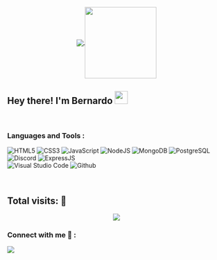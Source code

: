 <p align="center">
  <a href="https://github.com/bernardofnoro/github-readme-stats">
    <img
      align="center"
      src="https://github-readme-stats.vercel.app/api/top-langs/?username=bernardofnoro&layout=compact"
    />
  </a>
  <a href="https://github.com/bernardofnoro/github-readme-stats">
    <img
      align="center"
      height="165"
      src="https://github-readme-stats.vercel.app/api?username=bernardofnoro&count_private=true&show_icons=true&custom_title=Github%20Status&hide=issues"
    />
  </a>
</p>

## Hey there! I'm Bernardo <img src="https://raw.githubusercontent.com/iampavangandhi/iampavangandhi/master/gifs/Hi.gif" width="30px"></h2>
  <p align="center"> 
  
  <br />

### Languages and Tools :

![HTML5](https://img.shields.io/badge/html5-%23E34F26.svg?style=for-the-badge&logo=html5&logoColor=white)
![CSS3](https://img.shields.io/badge/css3-%231572B6.svg?style=for-the-badge&logo=css3&logoColor=white)
![JavaScript](https://img.shields.io/badge/javascript-%23323330.svg?style=for-the-badge&logo=javascript&logoColor=%23F7DF1E)
![NodeJS](https://img.shields.io/badge/node.js-03684f?style=for-the-badge&logo=node.js&logoColor=white)
![MongoDB](https://img.shields.io/badge/MongoDB-03684f.svg?style=for-the-badge&logo=mongodb&logoColor=white)
![PostgreSQL](https://img.shields.io/badge/PostgreSQL-%231572B6.svg?style=for-the-badge&logo=postgresql&logoColor=white)
![Discord](https://img.shields.io/badge/discord-%231572B6.svg?style=for-the-badge&logo=discord&logoColor=white)
![ExpressJS](https://img.shields.io/badge/Express.js-000000?style=for-the-badge&logo=express&logoColor=white)  
![Visual Studio Code](https://img.shields.io/badge/Visual_Studio_Code-0078D4?style=for-the-badge&logo=visual%20studio%20code&logoColor=white)
![Github](https://img.shields.io/badge/GitHub-100000?style=for-the-badge&logo=github&logoColor=white)
  
</br>

    
    
    
  
  

    

 ## Total visits: 👀 <br>
 <p align="center"> 
   <img alingn="center" src="https://profile-counter.glitch.me/bernardofnoro/count.svg" />
 </p>
  
### Connect with me 🤝 :
<a href="https://www.linkedin.com/in/bernardofnoro/" target="_blank"><img src="https://img.shields.io/badge/-LinkedIn-%230077B5?style=for-the-badge&logo=linkedin&logoColor=white" target="_blank"></a>
